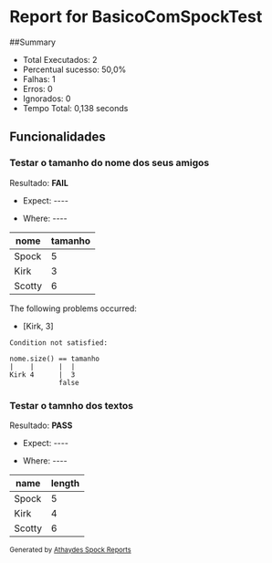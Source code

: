 # Report for BasicoComSpockTest

##Summary

* Total Executados: 2
* Percentual sucesso: 50,0%
* Falhas: 1
* Erros:   0
* Ignorados:  0
* Tempo Total: 0,138 seconds



## Funcionalidades

### Testar o tamanho do nome dos seus amigos

Resultado: **FAIL**

* Expect: ----

* Where: ----

 | nome | tamanho |
 |------|---------|
 | Spock | 5 | (PASS)
 | Kirk | 3 | (FAIL)
 | Scotty | 6 | (PASS)

The following problems occurred:

* [Kirk, 3]
```
Condition not satisfied:

nome.size() == tamanho
|    |      |  |
Kirk 4      |  3
            false

```

### Testar o tamnho dos textos

Resultado: **PASS**

* Expect: ----

* Where: ----

 | name | length |
 |------|--------|
 | Spock | 5 | (PASS)
 | Kirk | 4 | (PASS)
 | Scotty | 6 | (PASS)


<small>Generated by <a href="https://github.com/renatoathaydes/spock-reports">Athaydes Spock Reports</a></small>